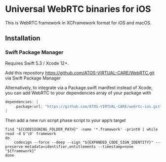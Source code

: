 # Universal WebRTC binaries for iOS

This is WebRTC framework in XCFramework format for iOS and macOS.


## Installation


### Swift Package Manager 

Requires Swift 5.3 / Xcode 12+.

Add this repository https://github.com/ATOS-VIRTUAL-CARE/WebRTC.git via Swift Package Manager  

Alternatively, to integrate via a Package.swift manifest instead of Xcode, you can add WebRTC to your dependencies array of your package with

```swift
dependencies: [
    .package(url: "https://github.com/ATOS-VIRTUAL-CARE/webrtc-ios.git", .upToNextMajor(from: "90.0.0"))
]
```

Then add a new run script phase script to your app’s target

```shellscript
find "${CODESIGNING_FOLDER_PATH}" -name '*.framework' -print0 | while read -d $'\0' framework 
do 
    codesign --force --deep --sign "${EXPANDED_CODE_SIGN_IDENTITY}" --preserve-metadata=identifier,entitlements --timestamp=none "${framework}" 
done
```
